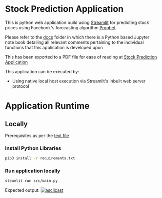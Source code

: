 # Stock Prediction Application

This is python web application build using [Streamlit](https://streamlit.io/) for predicting stock prices using Facebook's forecasting algorithm [Prophet](https://facebook.github.io/prophet/)


Please refer to the [docs](./docs/) folder in which there is a Python based Jupyter note book detailing all relevant comments pertaining to the individual functions that this application is developed upon

This has been exported to a PDF file for ease of reading at [Stock Prediction Application](./docs/main.pdf)


This application can be executed by:

- Using native local host execution via Streamlit's inbuilt web server protocol


# Application Runtime
## Locally

Prerequisites as per the [text file](./requirements.txt)


### Install Python Libraries
```bash
pip3 install -r requirements.txt
```

### Run application locally
```bash
steamlit run src/main.py
```

Expected output:
[![asciicast](https://asciinema.org/a/Ar7pzh8nON4wd53EuqWiNZ7SB.svg)](https://asciinema.org/a/Ar7pzh8nON4wd53EuqWiNZ7SB)
